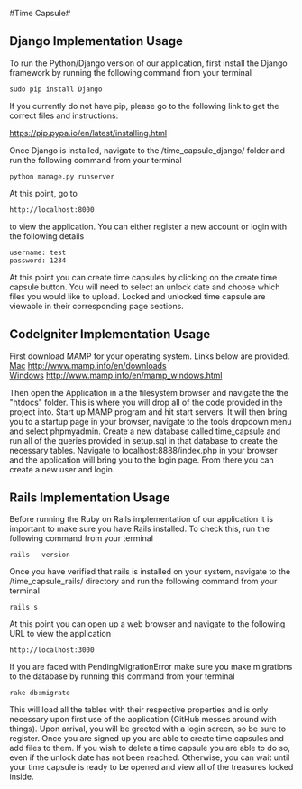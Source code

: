 #Time Capsule#

## Django Implementation Usage ##
To run the Python/Django version of our application, first install the Django framework by running the following command from your terminal
```
sudo pip install Django
```
If you currently do not have pip, please go to the following link to get the correct files and instructions:

https://pip.pypa.io/en/latest/installing.html

Once Django is installed, navigate to the /time_capsule_django/ folder and run the following command
from your terminal
```
python manage.py runserver
```
At this point, go to 
```
http://localhost:8000
```
to view the application. You can either register a new account or login with the following details
```
username: test
password: 1234
```
At this point you can create time capsules by clicking on the create time capsule button. You will need to select an unlock date and choose which files you would like to upload. Locked and unlocked time capsule are viewable in their corresponding page sections.

## CodeIgniter Implementation Usage ##
First download MAMP for your operating system. Links below are provided.
</br>
<a href="http://www.mamp.info/en/downloads/">Mac</a>
http://www.mamp.info/en/downloads
</br>
<a href="http://www.mamp.info/en/mamp_windows.html">Windows</a>
http://www.mamp.info/en/mamp_windows.html
</br>

Then open the Application in a the filesystem browser and navigate the the "htdocs" folder.
This is where you will drop all of the code provided in the project into. 
Start up MAMP program and hit start servers.
It will then bring you to a startup page in your browser, navigate to the tools dropdown menu
and select phpmyadmin. Create a new database called time_capsule and run all of the queries
provided in setup.sql in that database to create the necessary tables. 
Navigate to localhost:8888/index.php in your browser and the application will bring you 
to the login page. From there you can create a new user and login.

## Rails Implementation Usage ##
Before running the Ruby on Rails implementation of our application it is important to make sure you have Rails installed. To check this, run the following command from your terminal
```
rails --version
```
Once you have verified that rails is installed on your system, navigate to the /time_capsule_rails/ directory and run the following command from your terminal
```
rails s
```
At this point you can open up a web browser and navigate to the following URL to view the application
```
http://localhost:3000
```
If you are faced with PendingMigrationError make sure you make migrations to the database by running this command from your terminal
```
rake db:migrate
```
This will load all the tables with their respective properties and is only necessary upon first use of the application (GitHub messes around with things). Upon arrival, you will be greeted with a login screen, so be sure to register. Once you are signed up you are able to create time capsules and add files to them. If you wish to delete a time capsule you are able to do so, even if the unlock date has not been reached. Otherwise, you can wait until your time capsule is ready to be opened and view all of the treasures locked inside.

